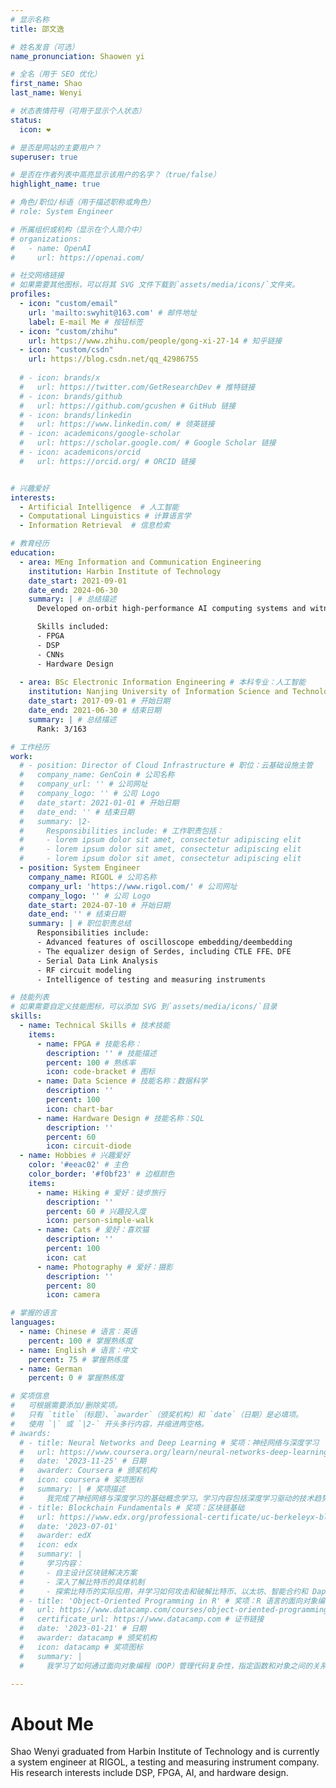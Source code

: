 ```yaml
---
# 显示名称
title: 邵文逸

# 姓名发音（可选）
name_pronunciation: Shaowen yi

# 全名（用于 SEO 优化）
first_name: Shao
last_name: Wenyi

# 状态表情符号（可用于显示个人状态）
status:
  icon: ❤️

# 是否是网站的主要用户？
superuser: true

# 是否在作者列表中高亮显示该用户的名字？（true/false）
highlight_name: true

# 角色/职位/标语（用于描述职称或角色）
# role: System Engineer

# 所属组织或机构（显示在个人简介中）
# organizations:
#   - name: OpenAI
#     url: https://openai.com/

# 社交网络链接
# 如果需要其他图标，可以将其 SVG 文件下载到`assets/media/icons/`文件夹。
profiles:
  - icon: "custom/email"
    url: 'mailto:swyhit@163.com' # 邮件地址
    label: E-mail Me # 按钮标签
  - icon: "custom/zhihu"
    url: https://www.zhihu.com/people/gong-xi-27-14 # 知乎链接
  - icon: "custom/csdn"
    url: https://blog.csdn.net/qq_42986755
  
  # - icon: brands/x
  #   url: https://twitter.com/GetResearchDev # 推特链接
  # - icon: brands/github
  #   url: https://github.com/gcushen # GitHub 链接
  # - icon: brands/linkedin
  #   url: https://www.linkedin.com/ # 领英链接
  # - icon: academicons/google-scholar
  #   url: https://scholar.google.com/ # Google Scholar 链接
  # - icon: academicons/orcid
  #   url: https://orcid.org/ # ORCID 链接


# 兴趣爱好
interests:
  - Artificial Intelligence  # 人工智能
  - Computational Linguistics # 计算语言学
  - Information Retrieval  # 信息检索

# 教育经历
education:
  - area: MEng Information and Communication Engineering 
    institution: Harbin Institute of Technology 
    date_start: 2021-09-01 
    date_end: 2024-06-30 
    summary: | # 总结描述
      Developed on-orbit high-performance AI computing systems and witnessed the satellite launch. Supervised by [Prof Yu Peng](https://homepage.hit.edu.cn/pengyu).

      Skills included: 
      - FPGA
      - DSP
      - CNNs
      - Hardware Design 
      
  - area: BSc Electronic Information Engineering # 本科专业：人工智能
    institution: Nanjing University of Information Science and Technology # 所在机构：麻省理工学院
    date_start: 2017-09-01 # 开始日期
    date_end: 2021-06-30 # 结束日期
    summary: | # 总结描述
      Rank: 3/163 

# 工作经历
work:
  # - position: Director of Cloud Infrastructure # 职位：云基础设施主管
  #   company_name: GenCoin # 公司名称
  #   company_url: '' # 公司网址
  #   company_logo: '' # 公司 Logo
  #   date_start: 2021-01-01 # 开始日期
  #   date_end: '' # 结束日期
  #   summary: |2- 
  #     Responsibilities include: # 工作职责包括：
  #     - lorem ipsum dolor sit amet, consectetur adipiscing elit
  #     - lorem ipsum dolor sit amet, consectetur adipiscing elit
  #     - lorem ipsum dolor sit amet, consectetur adipiscing elit
  - position: System Engineer 
    company_name: RIGOL # 公司名称
    company_url: 'https://www.rigol.com/' # 公司网址
    company_logo: '' # 公司 Logo
    date_start: 2024-07-10 # 开始日期
    date_end: '' # 结束日期
    summary: | # 职位职责总结
      Responsibilities include: 
      - Advanced features of oscilloscope embedding/deembedding
      - The equalizer design of Serdes, including CTLE FFE、DFE
      - Serial Data Link Analysis
      - RF circuit modeling
      - Intelligence of testing and measuring instruments

# 技能列表
# 如果需要自定义技能图标，可以添加 SVG 到`assets/media/icons/`目录
skills:
  - name: Technical Skills # 技术技能
    items:
      - name: FPGA # 技能名称：
        description: '' # 技能描述
        percent: 100 # 熟练率
        icon: code-bracket # 图标
      - name: Data Science # 技能名称：数据科学
        description: '' 
        percent: 100
        icon: chart-bar
      - name: Hardware Design # 技能名称：SQL
        description: '' 
        percent: 60
        icon: circuit-diode
  - name: Hobbies # 兴趣爱好
    color: '#eeac02' # 主色
    color_border: '#f0bf23' # 边框颜色
    items:
      - name: Hiking # 爱好：徒步旅行
        description: '' 
        percent: 60 # 兴趣投入度
        icon: person-simple-walk
      - name: Cats # 爱好：喜欢猫
        description: '' 
        percent: 100 
        icon: cat
      - name: Photography # 爱好：摄影
        description: ''
        percent: 80
        icon: camera

# 掌握的语言
languages:
  - name: Chinese # 语言：英语
    percent: 100 # 掌握熟练度
  - name: English # 语言：中文
    percent: 75 # 掌握熟练度
  - name: German
    percent: 0 # 掌握熟练度

# 奖项信息
#   可根据需要添加/删除奖项。
#   只有 `title`（标题）、`awarder`（颁奖机构）和 `date`（日期）是必填项。
#   使用 `|` 或 `|2-` 开头多行内容，并缩进两空格。
# awards:
  # - title: Neural Networks and Deep Learning # 奖项：神经网络与深度学习
  #   url: https://www.coursera.org/learn/neural-networks-deep-learning # 奖项链接
  #   date: '2023-11-25' # 日期
  #   awarder: Coursera # 颁奖机构
  #   icon: coursera # 奖项图标
  #   summary: | # 奖项描述
  #     我完成了神经网络与深度学习的基础概念学习。学习内容包括深度学习驱动的技术趋势；构建、训练和应用全连接深度神经网络；高效实现（矢量化）神经网络；识别神经网络架构的关键参数；并将深度学习技术应用到实际项目中。
  # - title: Blockchain Fundamentals # 奖项：区块链基础
  #   url: https://www.edx.org/professional-certificate/uc-berkeleyx-blockchain-fundamentals
  #   date: '2023-07-01'
  #   awarder: edX
  #   icon: edx
  #   summary: | 
  #     学习内容：
  #     - 自主设计区块链解决方案
  #     - 深入了解比特币的具体机制
  #     - 探索比特币的实际应用，并学习如何攻击和破解比特币、以太坊、智能合约和 Dapps，以及比特币工作量证明算法的替代方案。
  # - title: 'Object-Oriented Programming in R' # 奖项：R 语言的面向对象编程
  #   url: https://www.datacamp.com/courses/object-oriented-programming-with-s3-and-r6-in-r
  #   certificate_url: https://www.datacamp.com # 证书链接
  #   date: '2023-01-21' # 日期
  #   awarder: datacamp # 颁奖机构
  #   icon: datacamp # 奖项图标
  #   summary: | 
  #     我学习了如何通过面向对象编程（OOP）管理代码复杂性，指定函数和对象之间的关系，并使用 S3 和R6 系统。 S3 适用于日常 R编程，可优化函数编写。而 R6 特别适用于行业数据分析、调用 Web API 和构建 GUI 。

---
```


# About Me

Shao Wenyi graduated from Harbin Institute of Technology and is currently a system engineer at RIGOL, a testing and measuring instrument company. His research interests include DSP, FPGA, AI, and hardware design.
